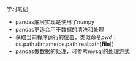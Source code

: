 学习笔记<br>

* pandas底层实现是使用了numpy
* pandas更适合用于数据的清洗和处理
* 获取当前程序运行的位置，类似命令<i>pwd</i>：os.path.dirname(os.path.realpath(__file__)) 
* pandas做数据的处理，可参考mysql的处理方式